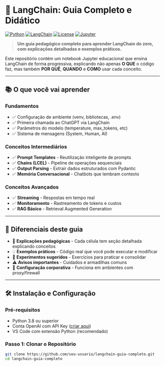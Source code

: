 # 🚀 LangChain: Guia Completo e Didático

[![Python](https://img.shields.io/badge/Python-3.8%2B-blue)](https://www.python.org/)
[![LangChain](https://img.shields.io/badge/LangChain-0.1%2B-green)](https://python.langchain.com/)
[![License](https://img.shields.io/badge/License-MIT-yellow.svg)](LICENSE)
[![Jupyter](https://img.shields.io/badge/Jupyter-Notebook-orange)](https://jupyter.org/)

> **Um guia pedagógico completo para aprender LangChain do zero, com explicações detalhadas e exemplos práticos.**

Este repositório contém um notebook Jupyter educacional que ensina LangChain de forma progressiva, explicando não apenas **O QUE** o código faz, mas também **POR QUÊ**, **QUANDO** e **COMO** usar cada conceito.

---

## 📚 O que você vai aprender

### Fundamentos
- ✅ Configuração de ambiente (venv, bibliotecas, .env)
- ✅ Primeira chamada ao ChatGPT via LangChain
- ✅ Parâmetros do modelo (temperature, max_tokens, etc)
- ✅ Sistema de mensagens (System, Human, AI)

### Conceitos Intermediários
- ✅ **Prompt Templates** - Reutilização inteligente de prompts
- ✅ **Chains (LCEL)** - Pipeline de operações sequenciais
- ✅ **Output Parsing** - Extrair dados estruturados com Pydantic
- ✅ **Memória Conversacional** - Chatbots que lembram contexto

### Conceitos Avançados
- ✅ **Streaming** - Respostas em tempo real
- ✅ **Monitoramento** - Rastreamento de tokens e custos
- ✅ **RAG Básico** - Retrieval Augmented Generation

---

## 🎯 Diferenciais deste guia

- 📖 **Explicações pedagógicas** - Cada célula tem seção detalhada explicando conceitos
- 💡 **Exemplos práticos** - Código real que você pode executar e modificar
- 🔬 **Experimentos sugeridos** - Exercícios para praticar e consolidar
- ⚠️ **Avisos importantes** - Cuidados e armadilhas comuns
- 🏢 **Configuração corporativa** - Funciona em ambientes com proxy/firewall

---

## 🛠️ Instalação e Configuração

### Pré-requisitos

- Python 3.8 ou superior
- Conta OpenAI com API Key ([criar aqui](https://platform.openai.com/api-keys))
- VS Code com extensão Python (recomendado)

### Passo 1: Clonar o Repositório
```bash
git clone https://github.com/seu-usuario/langchain-guia-completo.git
cd langchain-guia-completo
